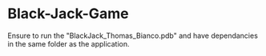 # Black-Jack-Game
Ensure to run the "BlackJack_Thomas_Bianco.pdb" and have dependancies in the same folder as the application.
